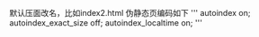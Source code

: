 默认压面改名，比如index2.html
伪静态页编码如下
'''
autoindex on;
autoindex_exact_size off;
autoindex_localtime on;
'''
